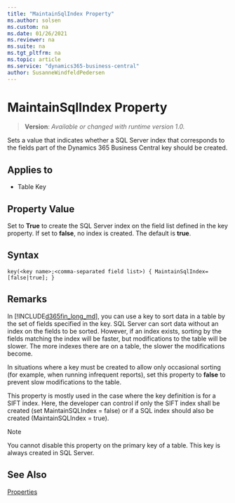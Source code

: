 ```yaml
---
title: "MaintainSqlIndex Property"
ms.author: solsen
ms.custom: na
ms.date: 01/26/2021
ms.reviewer: na
ms.suite: na
ms.tgt_pltfrm: na
ms.topic: article
ms.service: "dynamics365-business-central"
author: SusanneWindfeldPedersen
---
```

[//]: # (START>DO_NOT_EDIT)
[//]: # (IMPORTANT:Do not edit any of the content between here and the END>DO_NOT_EDIT.)
[//]: # (Any modifications should be made in the .xml files in the ModernDev repo.)
# MaintainSqlIndex Property
> **Version**: _Available or changed with runtime version 1.0._

Sets a value that indicates whether a SQL Server index that corresponds to the fields part of the Dynamics 365 Business Central key should be created.

## Applies to
-   Table Key

[//]: # (IMPORTANT: END>DO_NOT_EDIT)


## Property Value  

Set to **True** to create the SQL Server index on the field list defined in the key property. If set to **false**, no index is created. The default is **true**.  

## Syntax

```AL
key(<key name>;<comma-separated field list>) { MaintainSqlIndex=[false|true]; }
```

## Remarks

In [!INCLUDE[d365fin_long_md](../includes/d365fin_long_md.md)], you can use a key to sort data in a table by the set of fields specified in the key. SQL Server can sort data without an index on the fields to be sorted. However, if an index exists, sorting by the fields matching the index will be faster, but modifications to the table will be slower. The more indexes there are on a table, the slower the modifications become.  
  
In situations where a key must be created to allow only occasional sorting (for example, when running infrequent reports), set this property to **false** to prevent slow modifications to the table.  

This property is mostly used in the case where the key definition is for a SIFT index. Here, the developer can control if only the SIFT index shall be created (set MaintainSQLIndex = false) or if a SQL index should also be created (MaintainSQLIndex = true).

> [!NOTE]  
> You cannot disable this property on the primary key of a table. This key is always created in SQL Server.  
  
## See Also

[Properties](devenv-properties.md)